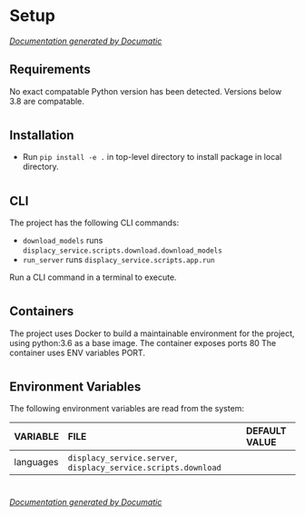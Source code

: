 # Setup

[_Documentation generated by Documatic_](https://www.documatic.com)

<!---Documatic-section-Requirements-start--->
## Requirements

No exact compatable Python version has been detected.
Versions below 3.8 are compatable.

# #
<!---Documatic-section-Requirements-end--->

<!---Documatic-section-Installation-start--->
## Installation

* Run `pip install -e .` in top-level directory to
install package in local directory.

# #
<!---Documatic-section-Installation-end--->

<!---Documatic-section-CLI-start--->
## CLI

The project has the following CLI commands:

* `download_models` runs `displacy_service.scripts.download.download_models`
* `run_server` runs `displacy_service.scripts.app.run`

Run a CLI command in a terminal to execute.

# #
<!---Documatic-section-CLI-end--->

<!---Documatic-section-Containers-start--->
## Containers

The project uses Docker to build a maintainable environment for the project, using python:3.6 as a base image. The container exposes ports 80 The container uses ENV variables PORT.

# #
<!---Documatic-section-Containers-end--->

<!---Documatic-section-Environment Variables-start--->
## Environment Variables

<!---Documatic-block-env_vars-start--->
The following environment variables are read from the system:

<!---Documatic-block-env_reads-start--->
|VARIABLE|FILE|DEFAULT VALUE|
|:---|:---|:---|
|languages|`displacy_service.server`, `displacy_service.scripts.download`||
<!---Documatic-block-env_reads-end--->
<!---Documatic-block-env_vars-end--->

# #
<!---Documatic-section-Environment Variables-end--->

[_Documentation generated by Documatic_](https://www.documatic.com)